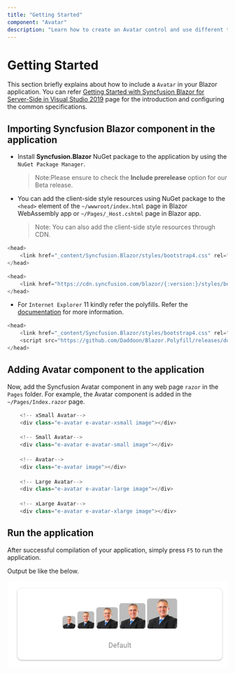 ```yaml
---
title: "Getting Started"
component: "Avatar"
description: "Learn how to create an Avatar control and use different types of Avatar in Blazor application."
---
```


<!-- markdownlint-disable MD024 -->

# Getting Started

This section briefly explains about how to include a `Avatar` in your Blazor application. You can refer [Getting Started with Syncfusion Blazor for Server-Side in Visual Studio 2019](../../getting-started/blazor-server-side-visual-studio-2019/) page for the introduction and configuring the common specifications.

## Importing Syncfusion Blazor component in the application

* Install **Syncfusion.Blazor** NuGet package to the application by using the `NuGet Package Manager`.
    >Note:Please ensure to check the **Include prerelease** option for our Beta release.

* You can add the client-side style resources using NuGet package to the `<head>` element of the `~/wwwroot/index.html` page in Blazor WebAssembly app or `~/Pages/_Host.cshtml` page in Blazor app.
    >Note: You can also add the client-side style resources through CDN.

```csharp
<head>
    <link href="_content/Syncfusion.Blazor/styles/bootstrap4.css" rel="stylesheet" />
</head>
```

```csharp
<head>
    <link href="https://cdn.syncfusion.com/blazor/{:version:}/styles/bootstrap4.css" rel="stylesheet" />
</head>
```

* For `Internet Explorer` 11 kindly refer the polyfills. Refer the [documentation](https://blazor.syncfusion.com/documentation/common/how-to/render-blazor-server-app-in-ie/) for more information.

```csharp
<head>
    <link href="_content/Syncfusion.Blazor/styles/bootstrap4.css" rel="stylesheet" />
    <script src="https://github.com/Daddoon/Blazor.Polyfill/releases/download/3.0.1/blazor.polyfill.min.js"></script>
</head>
```

## Adding Avatar component to the application

Now, add the Syncfusion Avatar component in any web page `razor` in the `Pages` folder. For example, the Avatar component is added in the `~/Pages/Index.razor` page.

```csharp
    <!-- xSmall Avatar-->
    <div class="e-avatar e-avatar-xsmall image"></div>

    <!-- Small Avatar-->
    <div class="e-avatar e-avatar-small image"></div>

    <!-- Avatar-->
    <div class="e-avatar image"></div>

    <!-- Large Avatar-->
    <div class="e-avatar e-avatar-large image"></div>

    <!-- xLarge Avatar-->
    <div class="e-avatar e-avatar-xlarge image"></div>
```

## Run the application

After successful compilation of your application, simply press `F5` to run the application.

Output be like the below.

![Avatar Sample](./images/Avatar.PNG)
